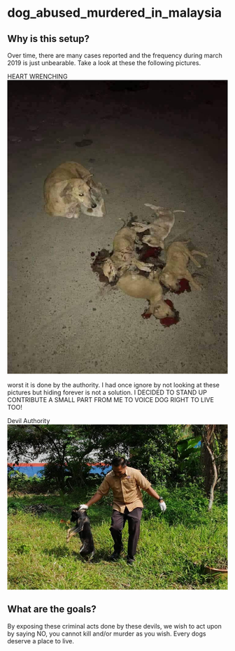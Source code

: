# dog_abused_murdered_in_malaysia

## Why is this setup?
Over time, there are many cases reported and the frequency during march 2019 is just unbearable. Take a look at these  the following pictures.

HEART WRENCHING
![heart wrenching](https://raw.githubusercontent.com/jasonwee/dog_abused_murdered_in_malaysia/master/img/53648521_1411388599003431_5108831854488715264_n.jpg)

worst it is done by the authority. I had once ignore by not looking at these pictures but hiding forever is not a solution. I DECIDED TO STAND UP CONTRIBUTE A SMALL PART FROM ME TO VOICE DOG RIGHT TO LIVE TOO!

Devil Authority
![devil authority](https://raw.githubusercontent.com/jasonwee/dog_abused_murdered_in_malaysia/master/img/53248464_2029147460522356_3644400336157802496_n.jpg)

## What are the goals?
By exposing these criminal acts done by these devils, we wish to act upon by saying NO, you cannot kill and/or murder as you wish. Every dogs deserve a place to live.



